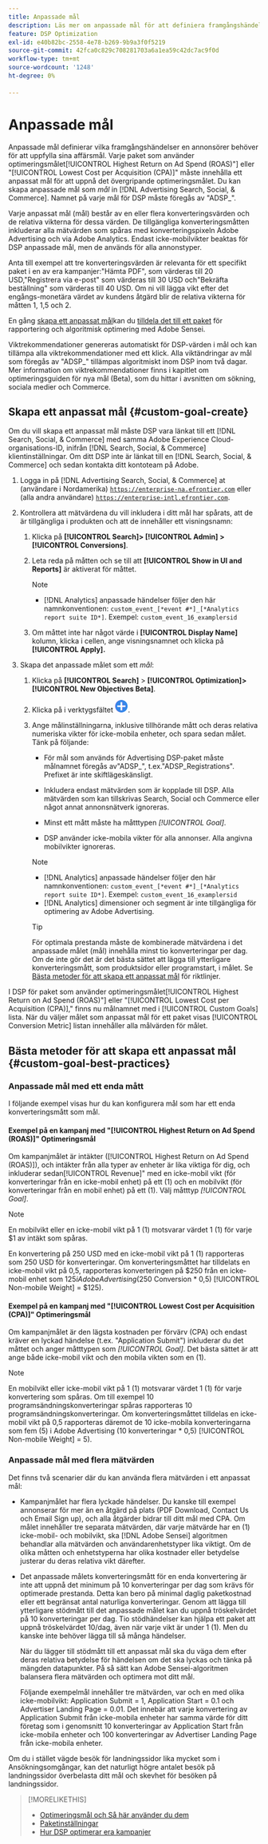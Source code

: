 ```yaml
---
title: Anpassade mål
description: Läs mer om anpassade mål för att definiera framgångshändelser i paket som är optimerade för det lägsta CPA eller högsta ROAS.
feature: DSP Optimization
exl-id: e40b82bc-2558-4e78-b269-9b9a3f0f5219
source-git-commit: 42fca0c829c708281703a6a1ea59c42dc7ac9f0d
workflow-type: tm+mt
source-wordcount: '1248'
ht-degree: 0%

---
```


# Anpassade mål

Anpassade mål definierar vilka framgångshändelser en annonsörer behöver för att uppfylla sina affärsmål. Varje paket som använder optimeringsmålet[!UICONTROL Highest Return on Ad Spend (ROAS)"] eller &quot;[!UICONTROL Lowest Cost per Acquisition (CPA)]&quot; måste innehålla ett anpassat mål för att uppnå det övergripande optimeringsmålet. Du kan skapa anpassade mål som *mål* in [!DNL Advertising Search, Social, & Commerce]. Namnet på varje mål för DSP måste föregås av &quot;ADSP_&quot;.

<!-- update image or omit it

![custom goals](/help/dsp/assets/objective-goals.png)
 -->

Varje anpassat mål (mål) består av en eller flera konverteringsvärden och de relativa vikterna för dessa värden. De tillgängliga konverteringsmåtten inkluderar alla mätvärden som spåras med konverteringspixeln Adobe Advertising och via Adobe Analytics. Endast icke-mobilvikter beaktas för DSP anpassade mål, men de används för alla annonstyper.

Anta till exempel att tre konverteringsvärden är relevanta för ett specifikt paket i en av era kampanjer:&quot;Hämta PDF&quot;, som värderas till 20 USD,&quot;Registrera via e-post&quot; som värderas till 30 USD och&quot;Bekräfta beställning&quot; som värderas till 40 USD. Om ni vill lägga vikt efter det engångs-monetära värdet av kundens åtgärd blir de relativa vikterna för måtten 1, 1,5 och 2.

En gång [skapa ett anpassat mål](#custom-goal-create)kan du [tilldela det till ett paket](/help/dsp/campaign-management/packages/package-settings.md) för rapportering och algoritmisk optimering med Adobe Sensei.

Viktrekommendationer genereras automatiskt för DSP-värden i mål och kan tillämpa alla viktrekommendationer med ett klick. Alla viktändringar av mål som föregås av &quot;ADSP_&quot; tillämpas algoritmiskt inom DSP inom två dagar. Mer information om viktrekommendationer finns i kapitlet om optimeringsguiden för nya mål (Beta), som du hittar i avsnitten om sökning, sociala medier och Commerce.

## Skapa ett anpassat mål {#custom-goal-create}

Om du vill skapa ett anpassat mål måste DSP vara länkat till ett [!DNL Search, Social, & Commerce] med samma Adobe Experience Cloud-organisations-ID, inifrån [!DNL Search, Social, & Commerce] klientinställningar. Om ditt DSP inte är länkat till en [!DNL Search, Social, & Commerce] och sedan kontakta ditt kontoteam på Adobe.

1. Logga in på [!DNL Advertising Search, Social, & Commerce] at (användare i Nordamerika) [`https://enterprise-na.efrontier.com`](https://enterprise-na.efrontier.com) eller (alla andra användare) [`https://enterprise-intl.efrontier.com`](https://enterprise-intl.efrontier.com).

1. Kontrollera att mätvärdena du vill inkludera i ditt mål har spårats, att de är tillgängliga i produkten och att de innehåller ett visningsnamn:

   1. Klicka på **[!UICONTROL Search]> [!UICONTROL Admin] >[!UICONTROL Conversions]**.

   1. Leta reda på måtten och se till att **[!UICONTROL Show in UI and Reports]** är aktiverat för måttet.

      >[!NOTE]
      >
      >* [!DNL Analytics] anpassade händelser följer den här namnkonventionen: `custom_event_[*event #*]_[*Analytics report suite ID*]`. Exempel: `custom_event_16_examplersid`

   1. Om måttet inte har något värde i **[!UICONTROL Display Name]** kolumn, klicka i cellen, ange visningsnamnet och klicka på **[!UICONTROL Apply].**

1. Skapa det anpassade målet som ett *mål*:

   1. Klicka på **[!UICONTROL Search]** > **[!UICONTROL Optimization]>[!UICONTROL New Objectives Beta]**.

   1. Klicka på i verktygsfältet ![Skapa](/help/dsp/assets/create-search-ui.png "Skapa").

   1. Ange målinställningarna, inklusive tillhörande mått och deras relativa numeriska vikter för icke-mobila enheter, och spara sedan målet. Tänk på följande:

      * För mål som används för Advertising DSP-paket måste målnamnet föregås av&quot;ADSP_&quot;, t.ex.&quot;ADSP_Registrations&quot;. Prefixet är inte skiftlägeskänsligt.

      * Inkludera endast mätvärden som är kopplade till DSP. Alla mätvärden som kan tillskrivas Search, Social och Commerce eller något annat annonsnätverk ignoreras.

      * Minst ett mått måste ha måtttypen *[!UICONTROL Goal]*.

      * DSP använder icke-mobila vikter för alla annonser. Alla angivna mobilvikter ignoreras.

      >[!NOTE]
      >
      >* [!DNL Analytics] anpassade händelser följer den här namnkonventionen: `custom_event_[*event #*]_[*Analytics report suite ID*]`. Exempel: `custom_event_16_examplersid`
      >* [!DNL Analytics] dimensioner och segment är inte tillgängliga för optimering av Adobe Advertising.

      >[!TIP]
      >
      >För optimala prestanda måste de kombinerade mätvärdena i det anpassade målet (mål) innehålla minst tio konverteringar per dag. Om de inte gör det är det bästa sättet att lägga till ytterligare konverteringsmått, som produktsidor eller programstart, i målet. Se [Bästa metoder för att skapa ett anpassat mål](#custom-goal-best-practices) för riktlinjer.

I DSP för paket som använder optimeringsmålet[!UICONTROL Highest Return on Ad Spend (ROAS)"] eller &quot;[!UICONTROL Lowest Cost per Acquisition (CPA)],&quot; finns nu målnamnet med i [!UICONTROL Custom Goals] lista. När du väljer målet som anpassat mål för ett paket visas [!UICONTROL Conversion Metric] listan innehåller alla målvärden för målet.

## Bästa metoder för att skapa ett anpassat mål {#custom-goal-best-practices}

### Anpassade mål med ett enda mått

I följande exempel visas hur du kan konfigurera mål som har ett enda konverteringsmått som mål.

#### Exempel på en kampanj med &quot;[!UICONTROL Highest Return on Ad Spend (ROAS)]&quot; Optimeringsmål

Om kampanjmålet är intäkter ([!UICONTROL Highest Return on Ad Spend (ROAS)]), och intäkter från alla typer av enheter är lika viktiga för dig, och inkluderar sedan[!UICONTROL Revenue]&quot; med en icke-mobil vikt (för konverteringar från en icke-mobil enhet) på ett (1) och en mobilvikt (för konverteringar från en mobil enhet) på ett (1). Välj måtttyp *[!UICONTROL Goal]*.

<!-- update image or delete 

![example of a ROAS custom goal with a single conversion metric](/help/dsp/assets/custom-goal-roas.png)

-->

>[!NOTE]
>
> En mobilvikt eller en icke-mobil vikt på 1 (1) motsvarar värdet 1 (1) för varje $1 av intäkt som spåras.
>
> En konvertering på 250 USD med en icke-mobil vikt på 1 (1) rapporteras som 250 USD för konverteringar. Om konverteringsmåttet har tilldelats en icke-mobil vikt på 0,5, rapporteras konverteringen på $250 från en icke-mobil enhet som $125 i Adobe Advertising ($250 Conversion * 0,5) [!UICONTROL Non-mobile Weight] = $125).

#### Exempel på en kampanj med &quot;[!UICONTROL Lowest Cost per Acquisition (CPA)]&quot; Optimeringsmål

Om kampanjmålet är den lägsta kostnaden per förvärv (CPA) och endast kräver en lyckad händelse (t.ex. &quot;Application Submit&quot;) inkluderar du det måttet och anger måtttypen som *[!UICONTROL Goal]*. Det bästa sättet är att ange både icke-mobil vikt och den mobila vikten som en (1).

<!-- update image or delete 

![example of a CPA custom goal with a single conversion metric](/help/dsp/assets/custom-goal-roas.png)

-->

>[!NOTE]
>
> En mobilvikt eller icke-mobil vikt på 1 (1) motsvarar värdet 1 (1) för varje konvertering som spåras. Om till exempel 10 programsändningskonverteringar spåras rapporteras 10 programsändningskonverteringar. Om konverteringsmåttet tilldelas en icke-mobil vikt på 0,5 rapporteras däremot de 10 icke-mobila konverteringarna som fem (5) i Adobe Advertising (10 konverteringar * 0,5) [!UICONTROL Non-mobile Weight] = 5).

### Anpassade mål med flera mätvärden

Det finns två scenarier där du kan använda flera mätvärden i ett anpassat mål:

* Kampanjmålet har flera lyckade händelser. Du kanske till exempel annonserar för mer än en åtgärd på plats (PDF Download, Contact Us och Email Sign up), och alla åtgärder bidrar till ditt mål med CPA. Om målet innehåller tre separata mätvärden, där varje mätvärde har en (1) icke-mobil- och mobilvikt, ska [!DNL Adobe Sensei] algoritmen behandlar alla mätvärden och användarenhetstyper lika viktigt. Om de olika måtten och enhetstyperna har olika kostnader eller betydelse justerar du deras relativa vikt därefter.

<!-- update image or delete it and adjust the wording above

   ![example of a custom goal with multiple metrics](/help/dsp/assets/custom-goal-multiple-properties.png)

-->

* Det anpassade målets konverteringsmått för en enda konvertering är inte att uppnå det minimum på 10 konverteringar per dag som krävs för optimerade prestanda. Detta kan bero på minimal daglig paketkostnad eller ett begränsat antal naturliga konverteringar. Genom att lägga till ytterligare stödmått till det anpassade målet kan du uppnå tröskelvärdet på 10 konverteringar per dag. Tio stödhändelser kan hjälpa ett paket att uppnå tröskelvärdet 10/dag, även när varje vikt är under 1 (1). Men du kanske inte behöver lägga till så många händelser.

  När du lägger till stödmått till ett anpassat mål ska du väga dem efter deras relativa betydelse för händelsen om det ska lyckas och tänka på mängden datapunkter. På så sätt kan Adobe Sensei-algoritmen balansera flera mätvärden och optimera mot ditt mål.

  Följande exempelmål innehåller tre mätvärden, var och en med olika icke-mobilvikt: Application Submit = 1, Application Start = 0.1 och Advertiser Landing Page = 0.01. Det innebär att varje konvertering av Application Submit från icke-mobila enheter har samma värde för ditt företag som i genomsnitt 10 konverteringar av Application Start från icke-mobila enheter och 100 konverteringar av Advertiser Landing Page från icke-mobila enheter.

<!-- update image or delete it and adjust the wording above

   ![example of a custom goal with multiple metrics](/help/dsp/assets/custom-goal-multiple-properties2.png)

-->

Om du i stället vägde besök för landningssidor lika mycket som i Ansökningsomgångar, kan det naturligt högre antalet besök på landningssidor överbelasta ditt mål och skevhet för besöken på landningssidor.<!--reword-->

>[!MORELIKETHIS]
>
>* [Optimeringsmål och Så här använder du dem](optimization-goals.md)
>* [Paketinställningar](/help/dsp/campaign-management/packages/package-settings.md)
> * [Hur DSP optimerar era kampanjer](optimization-how-dsp-optimizes-campaigns.md)

